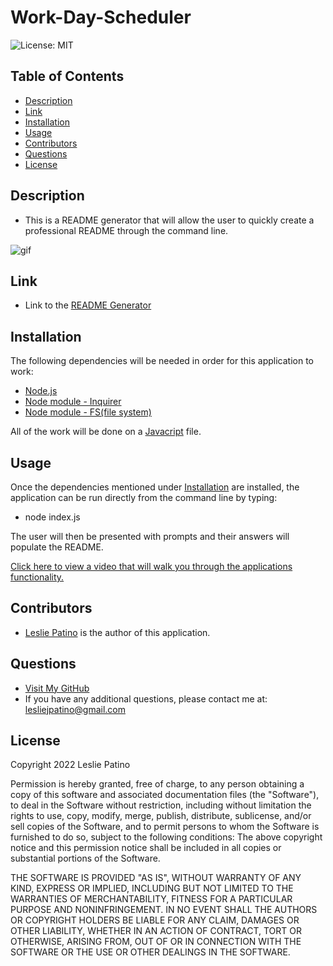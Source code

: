 # Work-Day-Scheduler
![License: MIT](https://img.shields.io/badge/License-MIT-brightgreen.svg)


## Table of Contents
* [Description](#description)
* [Link](#link)
* [Installation](#installation)
* [Usage](#usage)
* [Contributors](#contributors)
* [Questions](#questions)
* [License](#license)



## Description 
* This is a README generator that will allow the user to quickly create a professional README through the command line.

![gif](images/READMEdemo.gif)



## Link
* Link to the [README Generator](https://github.com/lesliejpatino/README-generator)


## Installation 
The following dependencies will be needed in order for this application to work:
* [Node.js](https://nodejs.org/en/)
* [Node module - Inquirer](https://www.npmjs.com/package/inquirer)
* [Node module - FS(file system) ](https://nodejs.org/api/fs.html)

All of the work will be done on a [Javacript](https://www.javascript.com/) file.



## Usage
Once the dependencies mentioned under [Installation](#installation) are installed, the application can be run directly from the command line by typing:
* node index.js

The user will then be presented with prompts and their answers will populate the README.

[Click here to view a video that will walk you through the applications functionality.](https://drive.google.com/file/d/1ypxgyLQpHS5e-QHExD61I0k4Ws4tevFi/view)



## Contributors
* [Leslie Patino](https://www.linkedin.com/in/lesliejpatino/) is the author of this application.



## Questions
* [Visit My GitHub](https://github.com/lesliejpatino)
* If you have any additional questions, please contact me at: lesliejpatino@gmail.com



## License
Copyright 2022 Leslie Patino

Permission is hereby granted, free of charge, to any person obtaining a copy of this software and associated documentation files (the "Software"), to deal in the Software without restriction, including without limitation the rights to use, copy, modify, merge, publish, distribute, sublicense, and/or sell copies of the Software, and to permit persons to whom the Software is furnished to do so, subject to the following conditions: The above copyright notice and this permission notice shall be included in all copies or substantial portions of the Software.
    
THE SOFTWARE IS PROVIDED "AS IS", WITHOUT WARRANTY OF ANY KIND, EXPRESS OR IMPLIED, INCLUDING BUT NOT LIMITED TO THE WARRANTIES OF MERCHANTABILITY, FITNESS FOR A PARTICULAR PURPOSE AND NONINFRINGEMENT. IN NO EVENT SHALL THE AUTHORS OR COPYRIGHT HOLDERS BE LIABLE FOR ANY CLAIM, DAMAGES OR OTHER LIABILITY, WHETHER IN AN ACTION OF CONTRACT, TORT OR OTHERWISE, ARISING FROM, OUT OF OR IN CONNECTION WITH THE SOFTWARE OR THE USE OR OTHER DEALINGS IN THE SOFTWARE.
    
